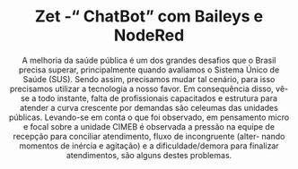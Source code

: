 <h1 align="center"> Zet -“ ChatBot” com Baileys e NodeRed </h1>
<p align="center">A melhoria da saúde pública é um dos grandes desafios que o Brasil precisa superar, 
    principalmente quando avaliamos o Sistema Único de Saúde (SUS). Sendo assim, precisamos mudar tal cenário, 
    para isso precisamos utilizar a tecnologia a nosso favor. Em consequência disso, vê-se a todo instante, 
    falta de profissionais capacitados e estrutura para atender a curva crescente por demandas são celeumas das
    unidades públicas. Levando-se em conta o que foi observado, em pensamento micro e focal sobre a unidade 
    CIMEB é observada a pressão na equipe de recepção para conciliar atendimento, fluxo de incongruente (alter-
    nando momentos de inércia e agitação) e a dificuldade/demora para finalizar atendimentos, são alguns destes 
    problemas.</p>

